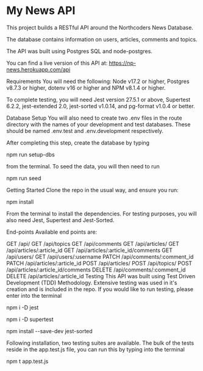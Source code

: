 # My News API

This project builds a RESTful API around the Northcoders News Database.

The database contains information on users, articles, comments and topics.

The API was built using Postgres SQL and node-postgres.

You can find a live version of this API at: https://np-news.herokuapp.com/api

Requirements
You will need the following: Node v17.2 or higher, Postgres v8.7.3 or higher, dotenv v16 or higher and NPM v8.1.4 or higher.

To complete testing, you will need Jest version 27.5.1 or above, Supertest 6.2.2, jest-extended 2.0, jest-sorted v1.0.14, and pg-format v1.0.4 or better.

Database Setup
You will also need to create two .env files in the route directory with the names of your development and test databases. These should be named .env.test and .env.development respectively.

After completing this step, create the database by typing

npm run setup-dbs

from the terminal. To seed the data, you will then need to run

npm run seed

Getting Started
Clone the repo in the usual way, and ensure you run:

npm install

From the terminal to install the dependencies. For testing purposes, you will also need Jest, Supertest and Jest-Sorted.

End-points
Available end points are:

GET /api/
GET /api/topics
GET /api/comments
GET /api/articles/
GET /api/articles/:article_id
GET /api/articles/:article_id/comments
GET /api/users/
GET /api/users/:username
PATCH /api/comments/:comment_id
PATCH /api/articles/:article_id
POST /api/articles/
POST /api/topics/
POST /api/articles/:article_id/comments
DELETE /api/comments/:comment_id
DELETE /api/articles/:article_id
Testing
This API was built using Test Driven Development (TDD) Methodology. Extensive testing was used in it's creation and is included in the repo. If you would like to run testing, please enter into the terminal

npm i -D jest

npm i -D supertest

npm install --save-dev jest-sorted

Following installation, two testing suites are available. The bulk of the tests reside in the app.test.js file, you can run this by typing into the terminal

npm t app.test.js
